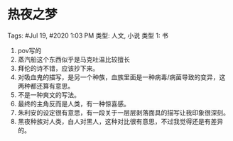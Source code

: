 # 热夜之梦

Tags: #Jul 19, #2020 1:03 PM
类型: 人文, 小说
类型 1: 书

1. pov写的
2. 蒸汽船这个东西似乎是马克吐温比较擅长
3. 拜伦的诗不错，应该抄下来。
4. 对吸血鬼的描写，是另一个种族，血族里面是一种病毒/病菌导致的变异，这两种都还算有意思。
5. 不是一种爽文的写法。
6. 最终的主角反而是人类，有一种惊喜感。
7. 朱利安的设定很有意思，有一段关于一层层剥落面具的描写让我印象很深刻。
8. 黑夜种族对人类，白人对黑人，这种对比很有意思，不过我觉得还是有差异的。
